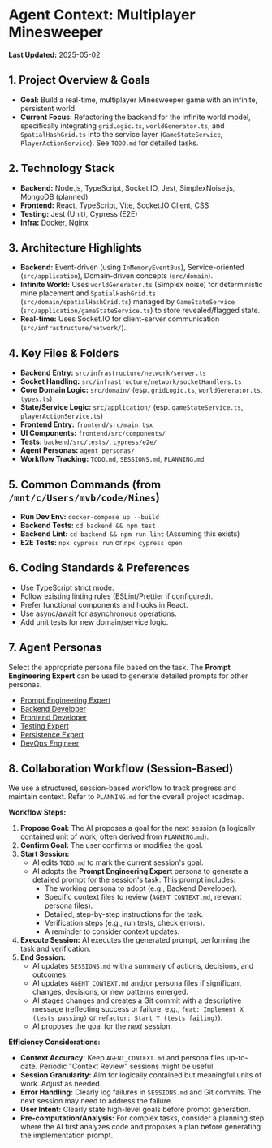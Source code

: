 # Agent Context: Multiplayer Minesweeper

**Last Updated:** 2025-05-02

## 1. Project Overview & Goals
- **Goal:** Build a real-time, multiplayer Minesweeper game with an infinite, persistent world.
- **Current Focus:** Refactoring the backend for the infinite world model, specifically integrating `gridLogic.ts`, `worldGenerator.ts`, and `SpatialHashGrid.ts` into the service layer (`GameStateService`, `PlayerActionService`). See `TODO.md` for detailed tasks.

## 2. Technology Stack
- **Backend:** Node.js, TypeScript, Socket.IO, Jest, SimplexNoise.js, MongoDB (planned)
- **Frontend:** React, TypeScript, Vite, Socket.IO Client, CSS
- **Testing:** Jest (Unit), Cypress (E2E)
- **Infra:** Docker, Nginx

## 3. Architecture Highlights
- **Backend:** Event-driven (using `InMemoryEventBus`), Service-oriented (`src/application`), Domain-driven concepts (`src/domain`).
- **Infinite World:** Uses `worldGenerator.ts` (Simplex noise) for deterministic mine placement and `SpatialHashGrid.ts` (`src/domain/spatialHashGrid.ts`) managed by `GameStateService` (`src/application/gameStateService.ts`) to store revealed/flagged state.
- **Real-time:** Uses Socket.IO for client-server communication (`src/infrastructure/network/`).

## 4. Key Files & Folders
- **Backend Entry:** `src/infrastructure/network/server.ts`
- **Socket Handling:** `src/infrastructure/network/socketHandlers.ts`
- **Core Domain Logic:** `src/domain/` (esp. `gridLogic.ts`, `worldGenerator.ts`, `types.ts`)
- **State/Service Logic:** `src/application/` (esp. `gameStateService.ts`, `playerActionService.ts`)
- **Frontend Entry:** `frontend/src/main.tsx`
- **UI Components:** `frontend/src/components/`
- **Tests:** `backend/src/tests/`, `cypress/e2e/`
- **Agent Personas:** `agent_personas/`
- **Workflow Tracking:** `TODO.md`, `SESSIONS.md`, `PLANNING.md`

## 5. Common Commands (from `/mnt/c/Users/mvb/code/Mines`)
- **Run Dev Env:** `docker-compose up --build`
- **Backend Tests:** `cd backend && npm test`
- **Backend Lint:** `cd backend && npm run lint` (Assuming this exists)
- **E2E Tests:** `npx cypress run` or `npx cypress open`

## 6. Coding Standards & Preferences
- Use TypeScript strict mode.
- Follow existing linting rules (ESLint/Prettier if configured).
- Prefer functional components and hooks in React.
- Use async/await for asynchronous operations.
- Add unit tests for new domain/service logic.

## 7. Agent Personas

Select the appropriate persona file based on the task. The **Prompt Engineering Expert** can be used to generate detailed prompts for other personas.

- [Prompt Engineering Expert](./agent_personas/prompt_engineering_expert.md)
- [Backend Developer](./agent_personas/backend_developer.md)
- [Frontend Developer](./agent_personas/frontend_developer.md)
- [Testing Expert](./agent_personas/testing_expert.md)
- [Persistence Expert](./agent_personas/persistence_expert.md)
- [DevOps Engineer](./agent_personas/devops_engineer.md)

## 8. Collaboration Workflow (Session-Based)

We use a structured, session-based workflow to track progress and maintain context. Refer to `PLANNING.md` for the overall project roadmap.

**Workflow Steps:**
1.  **Propose Goal:** The AI proposes a goal for the next session (a logically contained unit of work, often derived from `PLANNING.md`).
2.  **Confirm Goal:** The user confirms or modifies the goal.
3.  **Start Session:**
    *   AI edits `TODO.md` to mark the current session's goal.
    *   AI adopts the **Prompt Engineering Expert** persona to generate a detailed prompt for the session's task. This prompt includes:
        *   The working persona to adopt (e.g., Backend Developer).
        *   Specific context files to review (`AGENT_CONTEXT.md`, relevant persona files).
        *   Detailed, step-by-step instructions for the task.
        *   Verification steps (e.g., run tests, check errors).
        *   A reminder to consider context updates.
4.  **Execute Session:** AI executes the generated prompt, performing the task and verification.
5.  **End Session:**
    *   AI updates `SESSIONS.md` with a summary of actions, decisions, and outcomes.
    *   AI updates `AGENT_CONTEXT.md` and/or persona files if significant changes, decisions, or new patterns emerged.
    *   AI stages changes and creates a Git commit with a descriptive message (reflecting success or failure, e.g., `feat: Implement X (tests passing)` or `refactor: Start Y (tests failing)`).
    *   AI proposes the goal for the *next* session.

**Efficiency Considerations:**
*   **Context Accuracy:** Keep `AGENT_CONTEXT.md` and persona files up-to-date. Periodic "Context Review" sessions might be useful.
*   **Session Granularity:** Aim for logically contained but meaningful units of work. Adjust as needed.
*   **Error Handling:** Clearly log failures in `SESSIONS.md` and Git commits. The next session may need to address the failure.
*   **User Intent:** Clearly state high-level goals before prompt generation.
*   **Pre-computation/Analysis:** For complex tasks, consider a planning step where the AI first analyzes code and proposes a plan before generating the implementation prompt.
